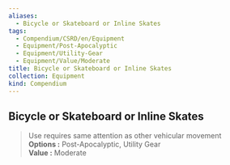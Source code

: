 ```yaml
---
aliases:
  - Bicycle or Skateboard or Inline Skates
tags:
  - Compendium/CSRD/en/Equipment
  - Equipment/Post-Apocalyptic
  - Equipment/Utility-Gear
  - Equipment/Value/Moderate
title: Bicycle or Skateboard or Inline Skates
collection: Equipment
kind: Compendium
---
```

## Bicycle or Skateboard or Inline Skates  
  
>Use requires same attention as other vehicular movement  
> **Options :** Post-Apocalyptic, Utility Gear  
> **Value :** Moderate